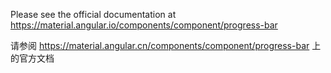 Please see the official documentation at https://material.angular.io/components/component/progress-bar

请参阅 https://material.angular.cn/components/component/progress-bar 上的官方文档

